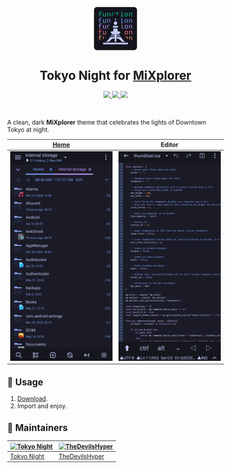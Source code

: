 <div align="center">
    <img src="./images/theme-icon.png" width="100" alt="Tokyo Night Icon"/>
    <h1>Tokyo Night for <a href="https://mixplorer.com">MiXplorer</a></h1>
    <a href="https://github.com/TheDevilsHyper/MiXplorer/stargazers">
        <img src="https://img.shields.io/github/stars/TheDevilsHyper/MiXplorer.svg?style=for-the-badge&labelColor=24283b&color=73daca"/>
    </a>
    <a href="https://github.com/TheDevilsHyper/MiXplorer/issues">
        <img src="https://img.shields.io/github/issues/TheDevilsHyper/MiXplorer?style=for-the-badge&labelColor=24283b&color=ff9e64"/>
    </a>
    <a href="https://github.com/TheDevilsHyper/MiXplorer/blob/main/LICENSE.txt">
        <img src="https://img.shields.io/static/v1.svg?style=for-the-badge&label=License&message=MIT&colorA=24283b&colorB=7aa2f7"/>
    </a>
</div>

&nbsp;

A clean, dark **MiXplorer** theme that celebrates the lights of Downtown Tokyo at night.

| [Home](https://raw.githubusercontent.com/TheDevilsHyper/MiXplorer/refs/heads/main/images/SS-mix-home.jpg) | Editor |
| ---- | ---- |
| ![Home](https://raw.githubusercontent.com/TheDevilsHyper/MiXplorer/refs/heads/main/images/SS-mix-home.jpg) | ![Editor](https://raw.githubusercontent.com/TheDevilsHyper/MiXplorer/refs/heads/main/images/SS-mix-editor.jpg) |

## :memo: Usage
1. [Download](https://github.com/TheDevilsHyper/MiXplorer/raw/refs/heads/main/assets/tokyo-night.mit).
2. Import and enjoy.

## :busts_in_silhouette: Maintainers
| [![Tokyo Night](https://github.com/tokyo-night.png?size=100)](https://github.com/tokyo-night) | [![TheDevilsHyper](https://github.com/TheDevilsHyper.png?size=100)](https://github.com/TheDevilsHyper) |  
| --------------------------------------------------------------------------------------------- | --------------------------------------------------------------------------------------------- |
| [Tokyo Night](https://github.com/tokyo-night)                                                 | [TheDevilsHyper](https://github.com/TheDevilsHyper) |
